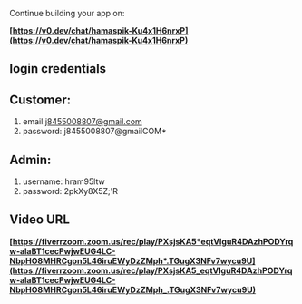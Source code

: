 Continue building your app on:

**[https://v0.dev/chat/hamaspik-Ku4x1H6nrxP](https://v0.dev/chat/hamaspik-Ku4x1H6nrxP)**

## login credentials

## Customer:

1. email:j8455008807@gmail.com
2. password: j8455008807@gmailCOM\*

## Admin:

1. username: hram95ltw
2. password: 2pkXy8X5Z;'R

## Video URL

**[https://fiverrzoom.zoom.us/rec/play/PXsjsKA5*eqtVIguR4DAzhPODYrqw-alaBT1cecPwjwEUG4LC-NbpHO8MHRCgon5L46iruEWyDzZMph*.TGugX3NFv7wycu9U](https://fiverrzoom.zoom.us/rec/play/PXsjsKA5_eqtVIguR4DAzhPODYrqw-alaBT1cecPwjwEUG4LC-NbpHO8MHRCgon5L46iruEWyDzZMph_.TGugX3NFv7wycu9U)**
